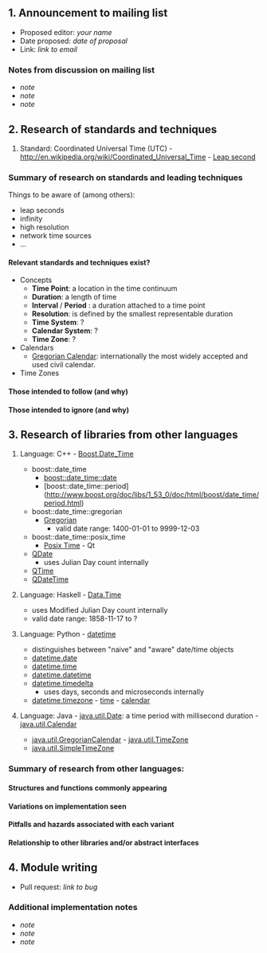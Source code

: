 ## 1. Announcement to mailing list

  - Proposed editor: _your name_
  - Date proposed: _date of proposal_
  - Link: _link to email_

###  Notes from discussion on mailing list

  - _note_
  - _note_
  - _note_

## 2. Research of standards and techniques

  1. Standard: Coordinated Universal Time (UTC)
    - http://en.wikipedia.org/wiki/Coordinated_Universal_Time
    - [Leap second](http://en.wikipedia.org/wiki/Leap_second)

### Summary of research on standards and leading techniques

Things to be aware of (among others):
  * leap seconds
  * infinity
  * high resolution
  * network time sources
  * ...

#### Relevant standards and techniques exist?

* Concepts
  * **Time Point**: a location in the time continuum
  * **Duration**: a length of time
  * **Interval** / **Period** : a duration attached to a time point
  * **Resolution**: is defined by the smallest representable duration
  * **Time System**: ?
  * **Calendar System**: ?
  * **Time Zone**: ?
* Calendars
  * [Gregorian Calendar](http://en.wikipedia.org/wiki/Gregorian_calendar): internationally the most widely accepted and used civil calendar.
* Time Zones

#### Those intended to follow (and why)

#### Those intended to ignore (and why)

## 3. Research of libraries from other languages

  1. Language: C++
    - [Boost.Date_Time](http://www.boost.org/doc/libs/1_53_0/doc/html/date_time.html)
        - boost::date_time
            - [boost::date_time::date](http://www.boost.org/doc/libs/1_53_0/doc/html/boost/date_time/date.html)
            - [boost::date_time::period] (http://www.boost.org/doc/libs/1_53_0/doc/html/boost/date_time/period.html)
        - boost::date_time::gregorian
          - [Gregorian](http://www.boost.org/doc/libs/1_53_0/doc/html/date_time/gregorian.html)
            - valid date range: 1400-01-01 to 9999-12-03
        - boost::date_time::posix_time
            - [Posix Time](http://www.boost.org/doc/libs/1_53_0/doc/html/date_time/posix_time.html)
    - Qt
        - [QDate](http://qt-project.org/doc/qt-5.0/qtcore/qdate.html)
            - uses Julian Day count internally
        - [QTime](http://qt-project.org/doc/qt-5.0/qtcore/qtime.html)
        - [QDateTime](http://qt-project.org/doc/qt-5.0/qtcore/qdatetime.html)


  2. Language: Haskell
    - [Data.Time](http://www.haskell.org/ghc/docs/latest/html/libraries/time-1.4.0.1/index.html)
        - uses Modified Julian Day count internally
        - valid date range: 1858-11-17 to ?

  3. Language: Python
    - [datetime](http://docs.python.org/3.3/library/datetime.html)
        - distinguishes between "naive" and "aware" date/time objects
        - [datetime.date](http://docs.python.org/3.3/library/datetime.html#datetime.date)
        - [datetime.time](http://docs.python.org/3.3/library/datetime.html#datetime.time)
        - [datetime.datetime](http://docs.python.org/3.3/library/datetime.html#datetime.datetime)
        - [datetime.timedelta](http://docs.python.org/3.3/library/datetime.html#datetime.timedelta)
            - uses days, seconds and microseconds internally
        - [datetime.timezone](http://docs.python.org/3.3/library/datetime.html#datetime.timezone)
    - [time](http://docs.python.org/3.3/library/time.html)
    - [calendar](http://docs.python.org/3.3/library/calendar.html#module-calendar)

  4. Language: Java
    - [java.util.Date](http://docs.oracle.com/javase/7/docs/api/java/util/Date.html): a time period with millisecond duration
    - [java.util.Calendar](http://docs.oracle.com/javase/7/docs/api/java/util/Calendar.html)
        - [java.util.GregorianCalendar](http://docs.oracle.com/javase/7/docs/api/java/util/GregorianCalendar.html)
    - [java.util.TimeZone](http://docs.oracle.com/javase/7/docs/api/java/util/TimeZone.html)
        - [java.util.SimpleTimeZone](http://docs.oracle.com/javase/7/docs/api/java/util/SimpleTimeZone.html)

### Summary of research from other languages:
#### Structures and functions commonly appearing
#### Variations on implementation seen
#### Pitfalls and hazards associated with each variant
#### Relationship to other libraries and/or abstract interfaces

## 4. Module writing

  - Pull request: _link to bug_

### Additional implementation notes

  - _note_
  - _note_
  - _note_